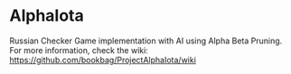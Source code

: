 AlphaIota
=========

Russian Checker Game implementation with AI using Alpha Beta Pruning. For more information, check the wiki: https://github.com/bookbag/ProjectAlphaIota/wiki